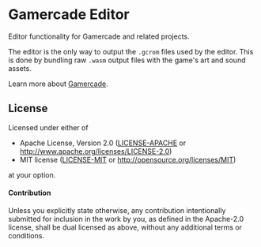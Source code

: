 # Gamercade Editor

Editor functionality for Gamercade and related projects.

The editor is the only way to output the `.gcrom` files used by the editor. This is done by bundling raw `.wasm` output files with the game's art and sound assets.

Learn more about [Gamercade](https://gamercade.io).
## License

Licensed under either of

 * Apache License, Version 2.0 ([LICENSE-APACHE](LICENSE-APACHE) or http://www.apache.org/licenses/LICENSE-2.0)
 * MIT license ([LICENSE-MIT](LICENSE-MIT) or http://opensource.org/licenses/MIT)

at your option.

#### Contribution

Unless you explicitly state otherwise, any contribution intentionally submitted
for inclusion in the work by you, as defined in the Apache-2.0 license, shall be
dual licensed as above, without any additional terms or conditions.